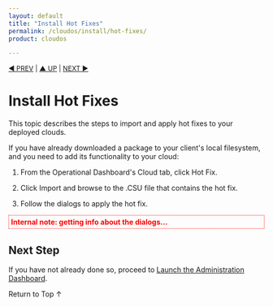 ```yaml
---
layout: default
title: "Install Hot Fixes"
permalink: /cloudos/install/hot-fixes/
product: cloudos

---
```


<a name="_top"> </a>

<script> 

function PageRefresh { 
onLoad="window.refresh"
}

PageRefresh();

</script>


<p style="font-size: small;"> <a href="/cloudos/install/license/">&#9664; PREV</a> | <a href="/cloudos/install/">&#9650; UP</a> | <a href="/cloudos/install/advanced-cloud-setup/">NEXT &#9654;</a> </p>

# Install Hot Fixes

This topic describes the steps to import and apply hot fixes to your deployed clouds.  

If you have already downloaded a package to your client's local filesystem, 
and you need to add its functionality to your cloud:

1. From the Operational Dashboard's Cloud tab, click Hot Fix.

2. Click Import and browse to the .CSU file that contains the hot fix.

3. Follow the dialogs to apply the hot fix. 

<p style="color: red; font-weight: bold; padding: 4px 4px 4px 4px; border: 1px dotted;"> Internal note: getting info about the dialogs... </p>
 
 
<!-- 
## Configure Option

**Internal note**: This feature might be removed from Cosmos in G3 - waiting for final word.

Click the Configure option to sign up for an HP Web Catalog account, or login with your credentials.

In the CODN catalog, search for relevant functionality.  This could include:

* Hot fixes (patches) to your version of HP Cloud OS.

* An HP Moonshot workload that you want to execute on your cloud environment.  This could include portions of HP Cloud OS such as a customized Glance image and Focus topology document, which you could then deploy to your HP Moonshot chassis.  

* Specific VMs that support High Availability (HA) Apache servers.

* Or other value-added software, such as a Microsoft Outlook Mail Server, to be used as a resource in your cloud.
--> 

## Next Step

If you have not already done so, proceed to [Launch the Administration Dashboard](/cloudos/install/launch-admin-dashboard).

<a href="#_top" style="padding:14px 0px 14px 0px; text-decoration: none;"> Return to Top &#8593; </a>

